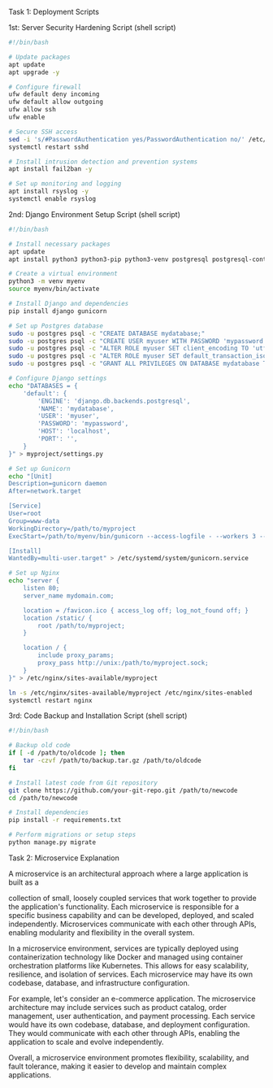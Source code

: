 Task 1: Deployment Scripts

1st: Server Security Hardening Script (shell script)
```bash
#!/bin/bash

# Update packages
apt update
apt upgrade -y

# Configure firewall
ufw default deny incoming
ufw default allow outgoing
ufw allow ssh
ufw enable

# Secure SSH access
sed -i 's/#PasswordAuthentication yes/PasswordAuthentication no/' /etc/ssh/sshd_config
systemctl restart sshd

# Install intrusion detection and prevention systems
apt install fail2ban -y

# Set up monitoring and logging
apt install rsyslog -y
systemctl enable rsyslog
```

2nd: Django Environment Setup Script (shell script)
```bash
#!/bin/bash

# Install necessary packages
apt update
apt install python3 python3-pip python3-venv postgresql postgresql-contrib nginx -y

# Create a virtual environment
python3 -m venv myenv
source myenv/bin/activate

# Install Django and dependencies
pip install django gunicorn

# Set up Postgres database
sudo -u postgres psql -c "CREATE DATABASE mydatabase;"
sudo -u postgres psql -c "CREATE USER myuser WITH PASSWORD 'mypassword';"
sudo -u postgres psql -c "ALTER ROLE myuser SET client_encoding TO 'utf8';"
sudo -u postgres psql -c "ALTER ROLE myuser SET default_transaction_isolation TO 'read committed';"
sudo -u postgres psql -c "GRANT ALL PRIVILEGES ON DATABASE mydatabase TO myuser;"

# Configure Django settings
echo "DATABASES = {
    'default': {
        'ENGINE': 'django.db.backends.postgresql',
        'NAME': 'mydatabase',
        'USER': 'myuser',
        'PASSWORD': 'mypassword',
        'HOST': 'localhost',
        'PORT': '',
    }
}" > myproject/settings.py

# Set up Gunicorn
echo "[Unit]
Description=gunicorn daemon
After=network.target

[Service]
User=root
Group=www-data
WorkingDirectory=/path/to/myproject
ExecStart=/path/to/myenv/bin/gunicorn --access-logfile - --workers 3 --bind unix:/path/to/myproject.sock myproject.wsgi:application

[Install]
WantedBy=multi-user.target" > /etc/systemd/system/gunicorn.service

# Set up Nginx
echo "server {
    listen 80;
    server_name mydomain.com;

    location = /favicon.ico { access_log off; log_not_found off; }
    location /static/ {
        root /path/to/myproject;
    }

    location / {
        include proxy_params;
        proxy_pass http://unix:/path/to/myproject.sock;
    }
}" > /etc/nginx/sites-available/myproject

ln -s /etc/nginx/sites-available/myproject /etc/nginx/sites-enabled
systemctl restart nginx
```

3rd: Code Backup and Installation Script (shell script)
```bash
#!/bin/bash

# Backup old code
if [ -d /path/to/oldcode ]; then
    tar -czvf /path/to/backup.tar.gz /path/to/oldcode
fi

# Install latest code from Git repository
git clone https://github.com/your-git-repo.git /path/to/newcode
cd /path/to/newcode

# Install dependencies
pip install -r requirements.txt

# Perform migrations or setup steps
python manage.py migrate
```

Task 2: Microservice Explanation

A microservice is an architectural approach where a large application is built as a

 collection of small, loosely coupled services that work together to provide the application's functionality. Each microservice is responsible for a specific business capability and can be developed, deployed, and scaled independently. Microservices communicate with each other through APIs, enabling modularity and flexibility in the overall system.

In a microservice environment, services are typically deployed using containerization technology like Docker and managed using container orchestration platforms like Kubernetes. This allows for easy scalability, resilience, and isolation of services. Each microservice may have its own codebase, database, and infrastructure configuration.

For example, let's consider an e-commerce application. The microservice architecture may include services such as product catalog, order management, user authentication, and payment processing. Each service would have its own codebase, database, and deployment configuration. They would communicate with each other through APIs, enabling the application to scale and evolve independently.

Overall, a microservice environment promotes flexibility, scalability, and fault tolerance, making it easier to develop and maintain complex applications.
